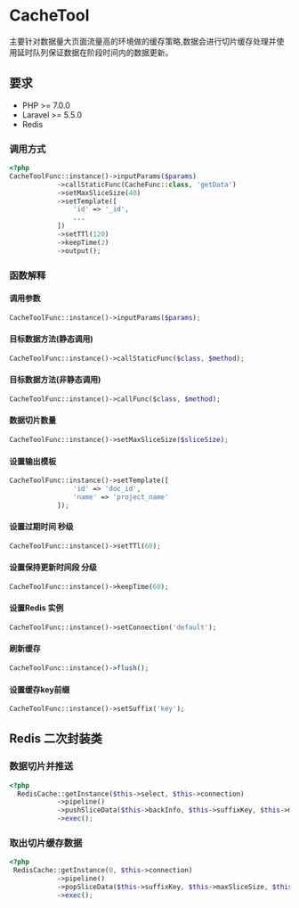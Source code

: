 # CacheTool

主要针对数据量大页面流量高的环境做的缓存策略,数据会进行切片缓存处理并使用延时队列保证数据在阶段时间内的数据更新。

要求
------------

- PHP >= 7.0.0
- Laravel >= 5.5.0
- Redis

### 调用方式

```PHP
<?php
CacheToolFunc::instance()->inputParams($params)
            ->callStaticFunc(CacheFunc::class, 'getData')
            ->setMaxSliceSize(40)
            ->setTemplate([
                'id' => '_id',
                ...
            ])
            ->setTTl(120)
            ->keepTime(2)
            ->output();
```

### 函数解释

#### 调用参数

```PHP
CacheToolFunc::instance()->inputParams($params);
```

#### 目标数据方法(静态调用)

```PHP
CacheToolFunc::instance()->callStaticFunc($class, $method);
```

#### 目标数据方法(非静态调用)

```PHP
CacheToolFunc::instance()->callFunc($class, $method);
```

#### 数据切片数量

```PHP
CacheToolFunc::instance()->setMaxSliceSize($sliceSize);
```

#### 设置输出模板

```PHP
CacheToolFunc::instance()->setTemplate([
                'id' => 'doc_id',
                'name' => 'project_name'
            ]);
```

#### 设置过期时间 秒级

```PHP
CacheToolFunc::instance()->setTTl(60);
```

#### 设置保持更新时间段 分级

```PHP
CacheToolFunc::instance()->keepTime(60);
```

#### 设置Redis 实例

```PHP
CacheToolFunc::instance()->setConnection('default');
```

#### 刷新缓存

```PHP
CacheToolFunc::instance()->flush();
```

#### 设置缓存key前缀

```PHP
CacheToolFunc::instance()->setSuffix('key');
```

Redis 二次封装类
------------

### 数据切片并推送

```PHP
<?php
  RedisCache::getInstance($this->select, $this->connection)
            ->pipeline()
            ->pushSliceData($this->backInfo, $this->suffixKey, $this->maxSliceSize, $this->cacheModule, $this->ttl, $this->ttlIsRandom)
            ->exec();
```

### 取出切片缓存数据

```PHP
<?php
 RedisCache::getInstance(0, $this->connection)
            ->pipeline()
            ->popSliceData($this->suffixKey, $this->maxSliceSize, $this->cacheModule)
            ->exec();
```

